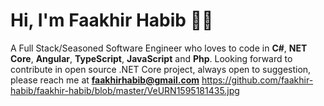 # Hi, I'm Faakhir Habib 👋🏽

A Full Stack/Seasoned Software Engineer who loves to code in ****C#****, ****NET Core****, ****Angular****, ****TypeScript****, ****JavaScript**** and ****Php****.
Looking forward to contribute in open source .NET Core project, always open to suggestion, please reach me at **faakhirhabib@gmail.com**
https://github.com/faakhir-habib/faakhir-habib/blob/master/VeURN1595181435.jpg
